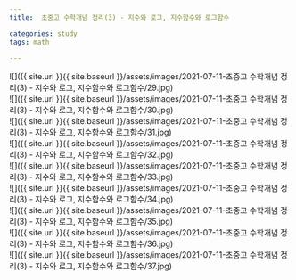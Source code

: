 ```yaml
---
title:  초중고 수학개념 정리(3) - 지수와 로그, 지수함수와 로그함수

categories: study 
tags: math
 
---
```


  
  
![]({{ site.url }}{{ site.baseurl }}/assets/images/2021-07-11-초중고 수학개념 정리(3) - 지수와 로그, 지수함수와 로그함수/29.jpg)  
![]({{ site.url }}{{ site.baseurl }}/assets/images/2021-07-11-초중고 수학개념 정리(3) - 지수와 로그, 지수함수와 로그함수/30.jpg)  
![]({{ site.url }}{{ site.baseurl }}/assets/images/2021-07-11-초중고 수학개념 정리(3) - 지수와 로그, 지수함수와 로그함수/31.jpg)  
![]({{ site.url }}{{ site.baseurl }}/assets/images/2021-07-11-초중고 수학개념 정리(3) - 지수와 로그, 지수함수와 로그함수/32.jpg)  
![]({{ site.url }}{{ site.baseurl }}/assets/images/2021-07-11-초중고 수학개념 정리(3) - 지수와 로그, 지수함수와 로그함수/33.jpg)  
![]({{ site.url }}{{ site.baseurl }}/assets/images/2021-07-11-초중고 수학개념 정리(3) - 지수와 로그, 지수함수와 로그함수/34.jpg)  
![]({{ site.url }}{{ site.baseurl }}/assets/images/2021-07-11-초중고 수학개념 정리(3) - 지수와 로그, 지수함수와 로그함수/35.jpg)  
![]({{ site.url }}{{ site.baseurl }}/assets/images/2021-07-11-초중고 수학개념 정리(3) - 지수와 로그, 지수함수와 로그함수/36.jpg)  
![]({{ site.url }}{{ site.baseurl }}/assets/images/2021-07-11-초중고 수학개념 정리(3) - 지수와 로그, 지수함수와 로그함수/37.jpg)  
